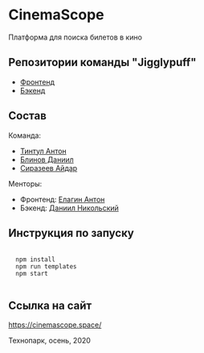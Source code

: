 # CinemaScope
Платформа для поиска билетов в кино

## Репозитории команды "Jigglypuff"
- [Фронтенд](https://github.com/frontend-park-mail-ru/2020_2_Jigglypuff)
- [Бэкенд](https://github.com/go-park-mail-ru/2020_2_Jigglypuf)

## Состав

Команда:
- [Тинтул Антон](https://github.com/iamanthonytintul)
- [Блинов Даниил](https://github.com/Oladiy)
- [Сиразеев Айдар](https://github.com/Felix1Green)

Менторы:
- Фронтенд: [Елагин Антон](https://github.com/AntonElagin)
- Бэкенд: [Даниил Никольский](https://github.com/DanikNik)

## Инструкция по запуску
<pre>
    <code>
  npm install
  npm run templates
  npm start
    </code>
</pre>
  
## Ссылка на сайт
https://cinemascope.space/

Технопарк, осень, 2020
